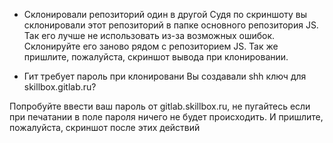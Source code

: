- Склонировали репозиторий один в другой
Судя по скриншоту вы склонировали этот репозиторий в папке основного репозитория JS. Так его лучше не использовать из-за возможных ошибок. Склонируйте его заново рядом с репозиторием JS. Так же пришлите, пожалуйста, скриншот вывода при клонировании.

- Гит требует пароль при клонировани
Вы создавали shh ключ для skillbox.gitlab.ru?

Попробуйте ввести ваш пароль от gitlab.skillbox.ru, не пугайтесь если при печатании в поле пароля ничего не будет происходить. И пришлите, пожалуйста, скриншот после этих действий
